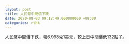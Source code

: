 ```yaml
---
layout: post
title: 人民幣中間價下跌
date: 2020-08-03 09:18:49.000000000 +08:00
categories: rthk
---
```


人民幣中間價下跌，報6.998兌1美元，較上日中間價低132點子。
